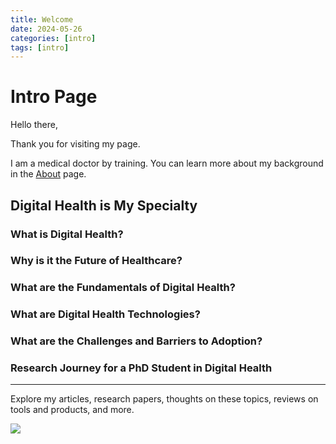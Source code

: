 ```yaml
---
title: Welcome
date: 2024-05-26
categories: [intro]
tags: [intro]
---
```


# Intro Page

Hello there,

Thank you for visiting my page.

I am a medical doctor by training. You can learn more about my background in the [About](/_site/about/index.html) page.

## Digital Health is My Specialty

### What is Digital Health?

### Why is it the Future of Healthcare?

### What are the Fundamentals of Digital Health?

### What are Digital Health Technologies?

### What are the Challenges and Barriers to Adoption?

### Research Journey for a PhD Student in Digital Health

---

Explore my articles, research papers, thoughts on these topics, reviews on tools and products, and more.

![](https://nextcloud.th-deg.de/s/qMayTW55TRKwqAw/download/DALL%C2%B7E%202024-05-26%2014.24.09%20-%20A%20simple,%20vector%20graphic%20logo%20representing%20a%20Medical%20Doctor%20specializing%20in%20digital%20health,%20research,%20and%20education.%20The%20logo%20features%20a%20minimalist%20de.webp)
